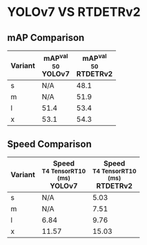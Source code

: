 ---
---

# YOLOv7 VS RTDETRv2

## mAP Comparison

| **Variant** | <center><span style='width: 400px;'>**mAP<sup>val<br>50**<br>**YOLOv7**</span></center> | <center><span style='width: 400px;'>**mAP<sup>val<br>50**<br>**RTDETRv2**</span></center> |
| ----------- | --------------------------------------------------------------------------------------- | ----------------------------------------------------------------------------------------- |
| s           | N/A                                                                                     | 48.1                                                                                      |
| m           | N/A                                                                                     | 51.9                                                                                      |
| l           | 51.4                                                                                    | 53.4                                                                                      |
| x           | 53.1                                                                                    | 54.3                                                                                      |

## Speed Comparison

| **Variant** | <center><span style='width: 200px;'>**Speed**<br><sup>T4 TensorRT10<br>(ms)</sup><br>**YOLOv7**</span></center> | <center><span style='width: 200px;'>**Speed**<br><sup>T4 TensorRT10<br>(ms)</sup><br>**RTDETRv2**</span></center> |
| ----------- | --------------------------------------------------------------------------------------------------------------- | ----------------------------------------------------------------------------------------------------------------- |
| s           | N/A                                                                                                             | 5.03                                                                                                              |
| m           | N/A                                                                                                             | 7.51                                                                                                              |
| l           | 6.84                                                                                                            | 9.76                                                                                                              |
| x           | 11.57                                                                                                           | 15.03                                                                                                             |
